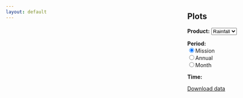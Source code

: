 ```yaml
---
layout: default
---
```

<style>
#plot {
  position: absolute;
  top: 56px;
  bottom: 0;
  right: 260px;
  left: 0;
}
#content {
  position: absolute;
  top: 56px;
  bottom: 0;
  right: 5px;
  width: 250px;
}
</style>

<div id="home">
  <div id="plot"></div>
  <div id="content">
    <h2>Plots</h2>
    <p><b>Product:</b> <select id="product-selector">
                         <option value="rain">Rainfall</option>
                       </select></p>
    <p><b>Period:</b><br />
    <label><input type="radio" name="period-selector" id="period-selector-mission" value="mission" onchange="changeperiod(); changetime();" checked="checked"><span class="checkable">Mission</span></label><br />
                      <label><input type="radio" name="period-selector" id="period-selector-year" value="year" onchange="changeperiod(); changetime();"><span class="checkable">Annual</span></label><br />
                      <label><input type="radio" name="period-selector" id="period-selector-month" value="month" onchange="changeperiod(); changetime();"><span class="checkable">Month</span></label></p>
    <div name="time-div" styl="display: none; visibility: hidden;"><p><b>Time:</b> <span id="time-options"></span></p></div>
    <p><a href="{{ 'download' | prepend: site.baseurl }}" id="download-link">Download data</a></p>

<script>
function changeperiod() {
    div = '<select id="time-selector" onchange="changetime();" onclick="changetime();">';
    if (document.getElementById('period-selector-month').checked) {
        for (i = 2007; i < 2011; i++) {
            for (j = 1; j < 13; j++) {
                div += '<option value="' + i.toString() + ('0'+j.toString()).slice(-2) + '">' + i.toString() + '-' + ('0'+j.toString()).slice(-2) + '</option>';
            }
        }
    } else if (document.getElementById('period-selector-year').checked) {
        for (i = 2007; i < 2011; i++) {
            div += '<option value="' + i.toString() + '">' + i.toString() + '</option>';
        }
    } else if (document.getElementById('period-selector-mission').checked) {
        div += '<option value="">Mission</option>';
    }
    div += '</select>';
    document.getElementById('time-options').innerHTML = div;
}

changeperiod();

var img = document.createElement('img');
var imgDiv = document.getElementById('plot');
var oldTime = document.getElementById('time-selector').value;
img.src = '{{ 'data/gpcp-' | prepend: site.baseurl }}'+oldTime+'.png';
imgDiv.appendChild(img);


function changetime() {
    var newTime = document.getElementById('time-selector').value;
    if (newTime != oldTime) {
        img.src = '{{ 'data/gpcp-' | prepend: site.baseurl }}'+newTime+'.png';
        oldTime = newTime;
    }
}
</script>

  </div>
</div>
